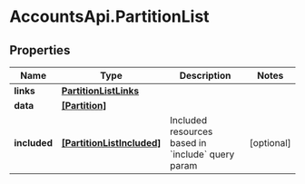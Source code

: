 # AccountsApi.PartitionList

## Properties
Name | Type | Description | Notes
------------ | ------------- | ------------- | -------------
**links** | [**PartitionListLinks**](PartitionListLinks.md) |  | 
**data** | [**[Partition]**](Partition.md) |  | 
**included** | [**[PartitionListIncluded]**](PartitionListIncluded.md) | Included resources based in &#x60;include&#x60; query param | [optional] 
